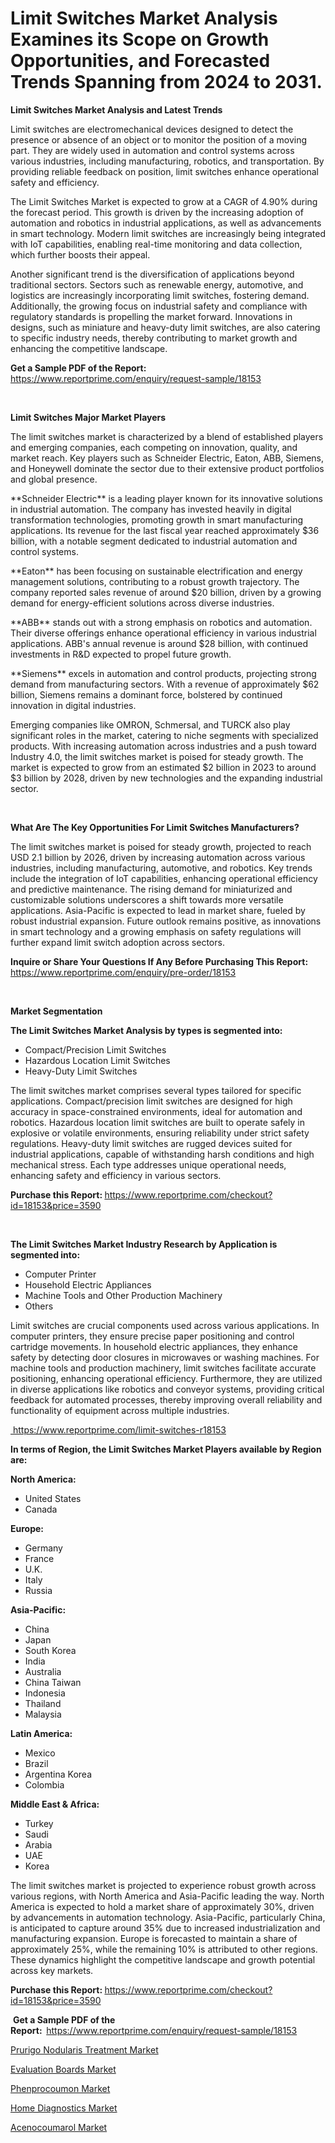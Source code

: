 <p><h1>Limit Switches Market Analysis Examines its Scope on Growth Opportunities, and Forecasted Trends Spanning from 2024 to 2031.</h1></p><p><strong>Limit Switches Market Analysis and Latest Trends</strong></p>
<p><p>Limit switches are electromechanical devices designed to detect the presence or absence of an object or to monitor the position of a moving part. They are widely used in automation and control systems across various industries, including manufacturing, robotics, and transportation. By providing reliable feedback on position, limit switches enhance operational safety and efficiency.</p><p>The Limit Switches Market is expected to grow at a CAGR of 4.90% during the forecast period. This growth is driven by the increasing adoption of automation and robotics in industrial applications, as well as advancements in smart technology. Modern limit switches are increasingly being integrated with IoT capabilities, enabling real-time monitoring and data collection, which further boosts their appeal.</p><p>Another significant trend is the diversification of applications beyond traditional sectors. Sectors such as renewable energy, automotive, and logistics are increasingly incorporating limit switches, fostering demand. Additionally, the growing focus on industrial safety and compliance with regulatory standards is propelling the market forward. Innovations in designs, such as miniature and heavy-duty limit switches, are also catering to specific industry needs, thereby contributing to market growth and enhancing the competitive landscape.</p></p>
<p><strong>Get a Sample PDF of the Report:&nbsp;</strong> <a href="https://www.reportprime.com/enquiry/request-sample/18153?utm_campaign=36&utm_medium=2&utm_source=Github&utm_content=ia&utm_term=20112024&utm_id=limit-switches">https://www.reportprime.com/enquiry/request-sample/18153</a></p>
<p>&nbsp;</p>
<p><strong>Limit Switches Major Market Players</strong></p>
<p><p>The limit switches market is characterized by a blend of established players and emerging companies, each competing on innovation, quality, and market reach. Key players such as Schneider Electric, Eaton, ABB, Siemens, and Honeywell dominate the sector due to their extensive product portfolios and global presence.</p><p>**Schneider Electric** is a leading player known for its innovative solutions in industrial automation. The company has invested heavily in digital transformation technologies, promoting growth in smart manufacturing applications. Its revenue for the last fiscal year reached approximately $36 billion, with a notable segment dedicated to industrial automation and control systems.</p><p>**Eaton** has been focusing on sustainable electrification and energy management solutions, contributing to a robust growth trajectory. The company reported sales revenue of around $20 billion, driven by a growing demand for energy-efficient solutions across diverse industries.</p><p>**ABB** stands out with a strong emphasis on robotics and automation. Their diverse offerings enhance operational efficiency in various industrial applications. ABB's annual revenue is around $28 billion, with continued investments in R&D expected to propel future growth.</p><p>**Siemens** excels in automation and control products, projecting strong demand from manufacturing sectors. With a revenue of approximately $62 billion, Siemens remains a dominant force, bolstered by continued innovation in digital industries.</p><p>Emerging companies like OMRON, Schmersal, and TURCK also play significant roles in the market, catering to niche segments with specialized products. With increasing automation across industries and a push toward Industry 4.0, the limit switches market is poised for steady growth. The market is expected to grow from an estimated $2 billion in 2023 to around $3 billion by 2028, driven by new technologies and the expanding industrial sector.</p></p>
<p>&nbsp;</p>
<p><strong>What Are The Key Opportunities For Limit Switches Manufacturers?</strong></p>
<p><p>The limit switches market is poised for steady growth, projected to reach USD 2.1 billion by 2026, driven by increasing automation across various industries, including manufacturing, automotive, and robotics. Key trends include the integration of IoT capabilities, enhancing operational efficiency and predictive maintenance. The rising demand for miniaturized and customizable solutions underscores a shift towards more versatile applications. Asia-Pacific is expected to lead in market share, fueled by robust industrial expansion. Future outlook remains positive, as innovations in smart technology and a growing emphasis on safety regulations will further expand limit switch adoption across sectors.</p></p>
<p><strong>Inquire or Share Your Questions If Any Before Purchasing This Report:</strong> <a href="https://www.reportprime.com/enquiry/pre-order/18153?utm_campaign=36&utm_medium=2&utm_source=Github&utm_content=ia&utm_term=20112024&utm_id=limit-switches">https://www.reportprime.com/enquiry/pre-order/18153</a></p>
<p>&nbsp;</p>
<p><strong>Market Segmentation</strong></p>
<p><strong>The Limit Switches Market Analysis by types is segmented into:</strong></p>
<p><ul><li>Compact/Precision Limit Switches</li><li>Hazardous Location Limit Switches</li><li>Heavy-Duty Limit Switches</li></ul></p>
<p><p>The limit switches market comprises several types tailored for specific applications. Compact/precision limit switches are designed for high accuracy in space-constrained environments, ideal for automation and robotics. Hazardous location limit switches are built to operate safely in explosive or volatile environments, ensuring reliability under strict safety regulations. Heavy-duty limit switches are rugged devices suited for industrial applications, capable of withstanding harsh conditions and high mechanical stress. Each type addresses unique operational needs, enhancing safety and efficiency in various sectors.</p></p>
<p><strong>Purchase this Report:&nbsp;</strong><a href="https://www.reportprime.com/checkout?id=18153&price=3590&utm_campaign=36&utm_medium=2&utm_source=Github&utm_content=ia&utm_term=20112024&utm_id=limit-switches">https://www.reportprime.com/checkout?id=18153&price=3590</a></p>
<p>&nbsp;</p>
<p><strong>The Limit Switches Market Industry Research by Application is segmented into:</strong></p>
<p><ul><li>Computer Printer</li><li>Household Electric Appliances</li><li>Machine Tools and Other Production Machinery</li><li>Others</li></ul></p>
<p><p>Limit switches are crucial components used across various applications. In computer printers, they ensure precise paper positioning and control cartridge movements. In household electric appliances, they enhance safety by detecting door closures in microwaves or washing machines. For machine tools and production machinery, limit switches facilitate accurate positioning, enhancing operational efficiency. Furthermore, they are utilized in diverse applications like robotics and conveyor systems, providing critical feedback for automated processes, thereby improving overall reliability and functionality of equipment across multiple industries.</p></p>
<p><a href="https://www.reportprime.com/limit-switches-r18153?utm_campaign=36&utm_medium=2&utm_source=Github&utm_content=ia&utm_term=20112024&utm_id=limit-switches">&nbsp;https://www.reportprime.com/limit-switches-r18153</a></p>
<p><strong>In terms of Region, the Limit Switches Market Players available by Region are:</strong></p>
<p>
    <p> <strong> North America: </strong>
        <ul>
            <li>United States</li>
            <li>Canada</li>
        </ul>
        </p> 
    <p> <strong> Europe: </strong>
        <ul>
            <li>Germany</li>
            <li>France</li>
            <li>U.K.</li>
            <li>Italy</li>
            <li>Russia</li>
        </ul>
        </p> 
    <p> <strong> Asia-Pacific: </strong>
        <ul>
            <li>China</li>
            <li>Japan</li>
            <li>South Korea</li>
            <li>India</li>
            <li>Australia</li>
            <li>China Taiwan</li>
            <li>Indonesia</li>
            <li>Thailand</li>
            <li>Malaysia</li>
        </ul>
        </p> 
    <p> <strong> Latin America: </strong>
        <ul>
            <li>Mexico</li>
            <li>Brazil</li>
            <li>Argentina Korea</li>
            <li>Colombia</li>
        </ul>
        </p> 
    <p> <strong> Middle East & Africa: </strong>
        <ul>
            <li>Turkey</li>
            <li>Saudi</li>
            <li>Arabia</li>
            <li>UAE</li>
            <li>Korea</li>
        </ul>
    </p>
    </p>
<p><p>The limit switches market is projected to experience robust growth across various regions, with North America and Asia-Pacific leading the way. North America is expected to hold a market share of approximately 30%, driven by advancements in automation technology. Asia-Pacific, particularly China, is anticipated to capture around 35% due to increased industrialization and manufacturing expansion. Europe is forecasted to maintain a share of approximately 25%, while the remaining 10% is attributed to other regions. These dynamics highlight the competitive landscape and growth potential across key markets.</p></p>
<p><strong>Purchase this Report: </strong><a href="https://www.reportprime.com/checkout?id=18153&price=3590&utm_campaign=36&utm_medium=2&utm_source=Github&utm_content=ia&utm_term=20112024&utm_id=limit-switches">https://www.reportprime.com/checkout?id=18153&price=3590</a></p>
<p>&nbsp;<strong>Get a Sample PDF of the Report:&nbsp;&nbsp;</strong><a href="https://www.reportprime.com/enquiry/request-sample/18153?utm_campaign=36&utm_medium=2&utm_source=Github&utm_content=ia&utm_term=20112024&utm_id=limit-switches">https://www.reportprime.com/enquiry/request-sample/18153</a></p>
<p><strong></strong></p>
<p><p><a href="https://www.linkedin.com/pulse/revenue-projections-prurigo-nodularis-treatment-market-96-cagr-bziaf?utm_campaign=36&utm_medium=2&utm_source=Github&utm_content=ia&utm_term=20112024&utm_id=limit-switches">Prurigo Nodularis Treatment Market</a></p><p><a href="https://github.com/dringals/Market-Research-Report-List-6/blob/main/evaluation-boards-market.md?utm_campaign=36&utm_medium=2&utm_source=Github&utm_content=ia&utm_term=20112024&utm_id=limit-switches">Evaluation Boards Market</a></p><p><a href="https://issuu.com/reportprime-2/docs/phenprocoumon-market-size-2030.pptx_1efff059f00f07?utm_campaign=36&utm_medium=2&utm_source=Github&utm_content=ia&utm_term=20112024&utm_id=limit-switches">Phenprocoumon Market</a></p><p><a href="https://www.linkedin.com/pulse/industry-experts-project-home-diagnostics-market-growth-132-cagr-gg9cf?utm_campaign=36&utm_medium=2&utm_source=Github&utm_content=ia&utm_term=20112024&utm_id=limit-switches">Home Diagnostics Market</a></p><p><a href="https://issuu.com/reportprime-2/docs/acenocoumarol-market-size-2030.pptx_e1c67d48439b56?utm_campaign=36&utm_medium=2&utm_source=Github&utm_content=ia&utm_term=20112024&utm_id=limit-switches">Acenocoumarol Market</a></p></p>